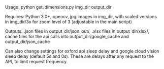 Usage: python get_dimensions.py img_dir output_dir

Requires: Python 3.0+, opencv, jpg images in img_dir, with scaled versions in img_dir/3x for zoom level of 3 (adjustable in the main script)

Outputs: .json files in output_dir/json_out/, .xlsx files in output_dir/xlsx/, cache files for the api calls into output_dir/google_cache and output_dir/json_cache

Can also change settings for oxford api sleep delay and google cloud vision sleep delay (default 5s and 0s). These are delays after any request to the API, to limit request frequency.
